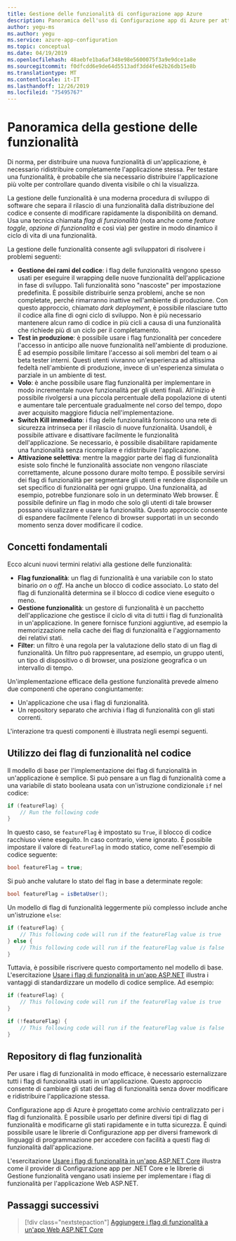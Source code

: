 ```yaml
---
title: Gestione delle funzionalità di configurazione app Azure
description: Panoramica dell'uso di Configurazione app di Azure per attivare e disattivare le funzionalità dell'applicazione on demand.
author: yegu-ms
ms.author: yegu
ms.service: azure-app-configuration
ms.topic: conceptual
ms.date: 04/19/2019
ms.openlocfilehash: 48aebfe1ba6af348e98e5600075f3a9e9dce1a8e
ms.sourcegitcommit: f0dfcdd6e9de64d5513adf3dd4fe62b26db15e8b
ms.translationtype: MT
ms.contentlocale: it-IT
ms.lasthandoff: 12/26/2019
ms.locfileid: "75495767"
---
```

# <a name="feature-management-overview"></a>Panoramica della gestione delle funzionalità

Di norma, per distribuire una nuova funzionalità di un'applicazione, è necessario ridistribuire completamente l'applicazione stessa. Per testare una funzionalità, è probabile che sia necessario distribuire l'applicazione più volte per controllare quando diventa visibile o chi la visualizza.

La gestione delle funzionalità è una moderna procedura di sviluppo di software che separa il rilascio di una funzionalità dalla distribuzione del codice e consente di modificare rapidamente la disponibilità on demand. Usa una tecnica chiamata *flag di funzionalità* (nota anche come *feature toggle*, *opzione di funzionalità* e così via) per gestire in modo dinamico il ciclo di vita di una funzionalità.

La gestione delle funzionalità consente agli sviluppatori di risolvere i problemi seguenti:

* **Gestione dei rami del codice**: i flag delle funzionalità vengono spesso usati per eseguire il wrapping delle nuove funzionalità dell'applicazione in fase di sviluppo. Tali funzionalità sono "nascoste" per impostazione predefinita. È possibile distribuirle senza problemi, anche se non completate, perché rimarranno inattive nell'ambiente di produzione. Con questo approccio, chiamato *dark deployment*, è possibile rilasciare tutto il codice alla fine di ogni ciclo di sviluppo. Non è più necessario mantenere alcun ramo di codice in più cicli a causa di una funzionalità che richiede più di un ciclo per il completamento.
* **Test in produzione**: è possibile usare i flag funzionalità per concedere l'accesso in anticipo alle nuove funzionalità nell'ambiente di produzione. È ad esempio possibile limitare l'accesso ai soli membri del team o ai beta tester interni. Questi utenti vivranno un'esperienza ad altissima fedeltà nell'ambiente di produzione, invece di un'esperienza simulata o parziale in un ambiente di test.
* **Volo**: è anche possibile usare flag funzionalità per implementare in modo incrementale nuove funzionalità per gli utenti finali. All'inizio è possibile rivolgersi a una piccola percentuale della popolazione di utenti e aumentare tale percentuale gradualmente nel corso del tempo, dopo aver acquisito maggiore fiducia nell'implementazione.
* **Switch Kill immediato**: i flag delle funzionalità forniscono una rete di sicurezza intrinseca per il rilascio di nuove funzionalità. Usandoli, è possibile attivare e disattivare facilmente le funzionalità dell'applicazione. Se necessario, è possibile disabilitare rapidamente una funzionalità senza ricompilare e ridistribuire l'applicazione.
* **Attivazione selettiva**: mentre la maggior parte dei flag di funzionalità esiste solo finché le funzionalità associate non vengono rilasciate correttamente, alcune possono durare molto tempo. È possibile servirsi dei flag di funzionalità per segmentare gli utenti e rendere disponibile un set specifico di funzionalità per ogni gruppo. Una funzionalità, ad esempio, potrebbe funzionare solo in un determinato Web browser. È possibile definire un flag in modo che solo gli utenti di tale browser possano visualizzare e usare la funzionalità. Questo approccio consente di espandere facilmente l'elenco di browser supportati in un secondo momento senza dover modificare il codice.

## <a name="basic-concepts"></a>Concetti fondamentali

Ecco alcuni nuovi termini relativi alla gestione delle funzionalità:

* **Flag funzionalità**: un flag di funzionalità è una variabile con lo stato binario *on* o *off*. Ha anche un blocco di codice associato. Lo stato del flag di funzionalità determina se il blocco di codice viene eseguito o meno.
* **Gestione funzionalità**: un gestore di funzionalità è un pacchetto dell'applicazione che gestisce il ciclo di vita di tutti i flag di funzionalità in un'applicazione. In genere fornisce funzioni aggiuntive, ad esempio la memorizzazione nella cache dei flag di funzionalità e l'aggiornamento dei relativi stati.
* **Filter**: un filtro è una regola per la valutazione dello stato di un flag di funzionalità. Un filtro può rappresentare, ad esempio, un gruppo utenti, un tipo di dispositivo o di browser, una posizione geografica o un intervallo di tempo.

Un'implementazione efficace della gestione funzionalità prevede almeno due componenti che operano congiuntamente:

* Un'applicazione che usa i flag di funzionalità.
* Un repository separato che archivia i flag di funzionalità con gli stati correnti.

L'interazione tra questi componenti è illustrata negli esempi seguenti.

## <a name="feature-flag-usage-in-code"></a>Utilizzo dei flag di funzionalità nel codice

Il modello di base per l'implementazione dei flag di funzionalità in un'applicazione è semplice. Si può pensare a un flag di funzionalità come a una variabile di stato booleana usata con un'istruzione condizionale `if` nel codice:

```csharp
if (featureFlag) {
    // Run the following code
}
```

In questo caso, se `featureFlag` è impostato su `True`, il blocco di codice racchiuso viene eseguito. In caso contrario, viene ignorato. È possibile impostare il valore di `featureFlag` in modo statico, come nell'esempio di codice seguente:

```csharp
bool featureFlag = true;
```

Si può anche valutare lo stato del flag in base a determinate regole:

```csharp
bool featureFlag = isBetaUser();
```

Un modello di flag di funzionalità leggermente più complesso include anche un'istruzione `else`:

```csharp
if (featureFlag) {
    // This following code will run if the featureFlag value is true
} else {
    // This following code will run if the featureFlag value is false
}
```

Tuttavia, è possibile riscrivere questo comportamento nel modello di base. L'esercitazione [Usare i flag di funzionalità in un'app ASP.NET](./use-feature-flags-dotnet-core.md) illustra i vantaggi di standardizzare un modello di codice semplice. Ad esempio:

```csharp
if (featureFlag) {
    // This following code will run if the featureFlag value is true
}

if (!featureFlag) {
    // This following code will run if the featureFlag value is false
}
```

## <a name="feature-flag-repository"></a>Repository di flag funzionalità

Per usare i flag di funzionalità in modo efficace, è necessario esternalizzare tutti i flag di funzionalità usati in un'applicazione. Questo approccio consente di cambiare gli stati dei flag di funzionalità senza dover modificare e ridistribuire l'applicazione stessa.

Configurazione app di Azure è progettato come archivio centralizzato per i flag di funzionalità. È possibile usarlo per definire diversi tipi di flag di funzionalità e modificarne gli stati rapidamente e in tutta sicurezza. È quindi possibile usare le librerie di Configurazione app per diversi framework di linguaggi di programmazione per accedere con facilità a questi flag di funzionalità dall'applicazione.

L'esercitazione [Usare i flag di funzionalità in un'app ASP.NET Core](./use-feature-flags-dotnet-core.md) illustra come il provider di Configurazione app per .NET Core e le librerie di Gestione funzionalità vengano usati insieme per implementare i flag di funzionalità per l'applicazione Web ASP.NET.

## <a name="next-steps"></a>Passaggi successivi

> [!div class="nextstepaction"]
> [Aggiungere i flag di funzionalità a un'app Web ASP.NET Core](./quickstart-feature-flag-aspnet-core.md)  
